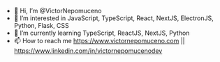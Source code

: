 - 👋 Hi, I’m @VictorNepomuceno
- 👀 I’m interested in JavaScript, TypeScript, React, NextJS, ElectronJS, Python, Flask, CSS
- 🌱 I’m currently learning TypeScript, ReactJS, NextJS, Python
- 📫 How to reach me https://www.victornepomuceno.com || https://www.linkedin.com/in/victornepomucenodev

